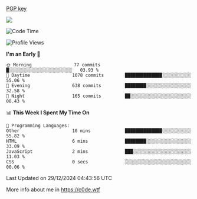 [PGP key](https://c0de.wtf/urwq.asc)

<a href="https://wakatime.com"><img src="https://wakatime.com/share/@c0dezin/b7f18a7c-ab3a-40b8-8bc7-b1b7bf71f1d6.svg" /></a>

<!--START_SECTION:waka-->
![Code Time](http://img.shields.io/badge/Code%20Time-161%20hrs%2029%20mins-blue)

![Profile Views](http://img.shields.io/badge/Profile%20Views-0-blue)

**I'm an Early 🐤** 

```text
🌞 Morning                77 commits          █░░░░░░░░░░░░░░░░░░░░░░░░   03.93 % 
🌆 Daytime                1078 commits        ██████████████░░░░░░░░░░░   55.06 % 
🌃 Evening                638 commits         ████████░░░░░░░░░░░░░░░░░   32.58 % 
🌙 Night                  165 commits         ██░░░░░░░░░░░░░░░░░░░░░░░   08.43 % 
```


📊 **This Week I Spent My Time On** 

```text
💬 Programming Languages: 
Other                    10 mins             ██████████████░░░░░░░░░░░   55.82 % 
HTML                     6 mins              ████████░░░░░░░░░░░░░░░░░   33.09 % 
JavaScript               2 mins              ███░░░░░░░░░░░░░░░░░░░░░░   11.03 % 
CSS                      0 secs              ░░░░░░░░░░░░░░░░░░░░░░░░░   00.06 % 
```


 Last Updated on 29/12/2024 04:43:56 UTC
<!--END_SECTION:waka-->

More info about me in https://c0de.wtf
